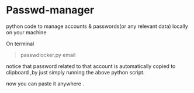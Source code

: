 # Passwd-manager
 python code to manage accounts &amp; passwords(or any relevant data) locally on your machine


On terminal 
> passwdlocker.py email

notice that password related to that account is automatically copied to clipboard ,by just simply running the above python script.

now you can paste it anywhere . 
